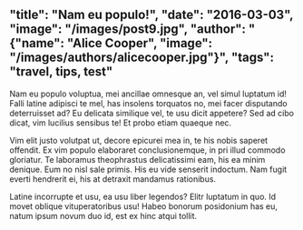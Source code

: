 "title": "Nam eu populo!",
"date": "2016-03-03",
"image": "/images/post9.jpg",
"author": "{\"name\": \"Alice Cooper\", \"image\": \"/images/authors/alicecooper.jpg\"}",
"tags": "travel, tips, test"
----------------------------
Nam eu populo voluptua, mei ancillae omnesque an, vel simul luptatum id! Falli latine adipisci te mel, has insolens torquatos no, mei facer disputando deterruisset ad? Eu delicata similique vel, te usu dicit appetere? Sed ad cibo dicat, vim lucilius sensibus te! Et probo etiam quaeque nec.

Vim elit justo volutpat ut, decore epicurei mea in, te his nobis saperet offendit. Ex vim populo elaboraret conclusionemque, in pri illud commodo gloriatur. Te laboramus theophrastus delicatissimi eam, his ea minim denique. Eum no nisl sale primis. His eu vide senserit indoctum. Nam fugit everti hendrerit ei, his at detraxit mandamus rationibus.

Latine incorrupte et usu, ea usu liber legendos? Elitr luptatum in quo. Id movet oblique vituperatoribus usu! Habeo bonorum posidonium has eu, natum ipsum novum duo id, est ex hinc atqui tollit.